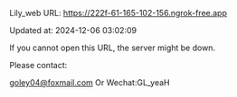 Lily_web URL: https://222f-61-165-102-156.ngrok-free.app

Updated at: 2024-12-06 03:02:09

If you cannot open this URL, the server might be down.

Please contact: 

goley04@foxmail.com Or Wechat:GL_yeaH